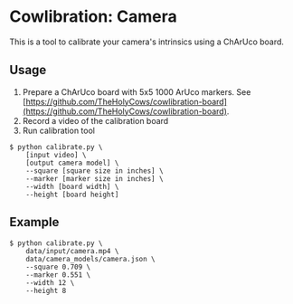 # Cowlibration: Camera
This is a tool to calibrate your camera's intrinsics using a ChArUco board.

## Usage
1. Prepare a ChArUco board with 5x5 1000 ArUco markers.
See [https://github.com/TheHolyCows/cowlibration-board](https://github.com/TheHolyCows/cowlibration-board).
2. Record a video of the calibration board
3. Run calibration tool
```
$ python calibrate.py \
    [input video] \
    [output camera model] \
    --square [square size in inches] \
    --marker [marker size in inches] \
    --width [board width] \
    --height [board height]
```

## Example
```
$ python calibrate.py \
    data/input/camera.mp4 \
    data/camera_models/camera.json \
    --square 0.709 \
    --marker 0.551 \
    --width 12 \
    --height 8
```
